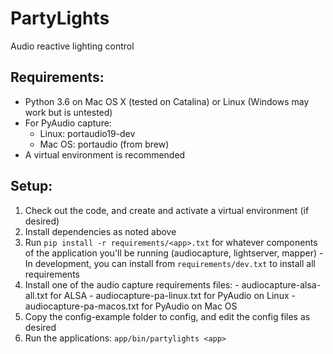 # PartyLights

Audio reactive lighting control

## Requirements:

  * Python 3.6 on Mac OS X (tested on Catalina) or Linux (Windows may work but is untested)
  * For PyAudio capture:
    * Linux: portaudio19-dev
    * Mac OS: portaudio (from brew)
  * A virtual environment is recommended

## Setup:

  1. Check out the code, and create and activate a virtual environment (if desired)
  2. Install dependencies as noted above
  3. Run `pip install -r requirements/<app>.txt` for whatever components of the application you'll be running (audiocapture, lightserver, mapper)
    - In development, you can install from `requirements/dev.txt` to install all requirements
  4. Install one of the audio capture requirements files:
    - audiocapture-alsa-all.txt for ALSA
    - audiocapture-pa-linux.txt for PyAudio on Linux
    - audiocapture-pa-macos.txt for PyAudio on Mac OS
  5. Copy the config-example folder to config, and edit the config files as desired
  6. Run the applications: `app/bin/partylights <app>`
